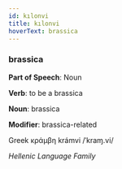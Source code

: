 ```yaml
---
id: kılonvi
title: kılonvi
hoverText: brassica
---
```


### brassica

**Part of Speech**: Noun

**Verb**: to be a brassica

**Noun**: brassica

**Modifier**: brassica-related

Greek κράμβη krámvi /ˈkraɱ.vi/

*Hellenic Language Family*
